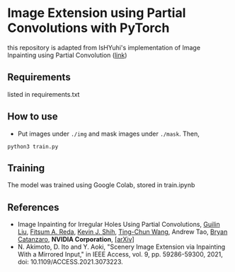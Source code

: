 # Image Extension using Partial Convolutions with PyTorch
this repository is adapted from IsHYuhi's implementation of Image Inpainting using Partial Convolution ([link](https://github.com/IsHYuhi/Image_Inpainting_Using_Partial_Convolutions))


## Requirements
listed in requirements.txt

## How to use
* Put images under ```./img``` and mask images under ```./mask```.
Then,
```
python3 train.py
```

## Training
The model was trained using Google Colab, stored in train.ipynb

## References
* Image Inpainting for Irregular Holes Using Partial Convolutions, [Guilin Liu](https://liuguilin1225.github.io/), [Fitsum A. Reda](https://scholar.google.com/citations?user=quZ_qLYAAAAJ&hl=en), [Kevin J. Shih](http://web.engr.illinois.edu/~kjshih2/), [Ting-Chun Wang](https://tcwang0509.github.io/), Andrew Tao, [Bryan Catanzaro](http://ctnzr.io/), **NVIDIA Corporation**, [[arXiv]](https://arxiv.org/abs/1804.07723)
* N. Akimoto, D. Ito and Y. Aoki, "Scenery Image Extension via Inpainting With a Mirrored Input," in IEEE Access, vol. 9, pp. 59286-59300, 2021, doi: 10.1109/ACCESS.2021.3073223.
